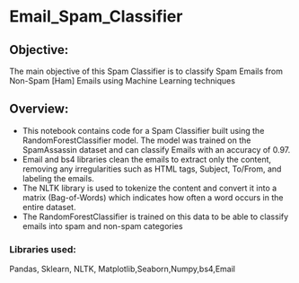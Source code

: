 # Email_Spam_Classifier 

##  Objective:
The main objective of this Spam Classifier is to classify Spam Emails from Non-Spam [Ham] Emails using Machine Learning techniques

## Overview:
<ul>
<li>This notebook contains code for a Spam Classifier built using the RandomForestClassifier model. The model was trained on the SpamAssassin dataset and can classify Emails with an accuracy of 0.97. </li>
<li>Email and bs4 libraries clean the emails to extract only the content, removing any irregularities such as HTML tags, Subject, To/From, and labeling the emails.</li>
<li>The NLTK library is used to tokenize the content and convert it into a matrix (Bag-of-Words) which indicates how often a word occurs in the entire dataset. </li>
<li>The RandomForestClassifier is trained on this data to be able to classify emails into spam and non-spam categories </li>
</ul>

### Libraries used:
Pandas, Sklearn, NLTK, Matplotlib,Seaborn,Numpy,bs4,Email

